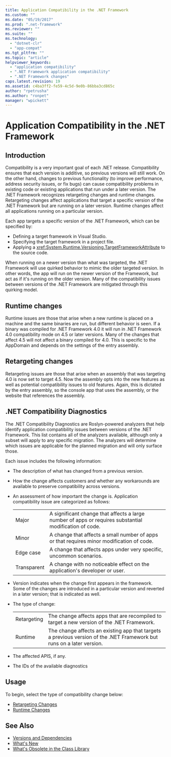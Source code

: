 ```yaml
---
title: Application Compatibility in the .NET Framework
ms.custom: ""
ms.date: "05/19/2017"
ms.prod: ".net-framework"
ms.reviewer: ""
ms.suite: ""
ms.technology:
  - "dotnet-clr"
  - "app-compat"
ms.tgt_pltfrm: ""
ms.topic: "article"
helpviewer_keywords:
  - "application compatibility"
  - ".NET Framework application compatibility"
  - ".NET Framework changes"
caps.latest.revision: 19
ms.assetid: c4ba3ff2-fe59-4c5d-9e0b-86bba3cd865c
author: "rpetrusha"
ms.author: "ronpet"
manager: "wpickett"
---
```


# Application Compatibility in the .NET Framework

## Introduction
Compatibility is a very important goal of each .NET release. Compatibility
ensures that each version is additive, so previous versions will still work. On
the other hand, changes to previous functionality (to improve performance,
address security issues, or fix bugs) can cause compatibility problems in
existing code or existing applications that run under a later version. The .NET
Framework recognizes retargeting changes and runtime changes. Retargeting
changes affect applications that target a specific version of the .NET Framework
but are running on a later version. Runtime changes affect all applications
running on a particular version.

Each app targets a specific version of the .NET Framework, which can be specified by:

* Defining a target framework in Visual Studio.
* Specifying the target framework in a project file.
* Applying a <xref:System.Runtime.Versioning.TargetFrameworkAttribute> to the source code.

When running on a newer version than what was targeted, the .NET Framework will
use quirked behavior to mimic the older targeted version. In other words, the
app will run on the newer version of the Framework, but act as if it's running
on the older version. Many of the compatibility issues between versions of the .NET
Framework are mitigated through this quirking model.

## Runtime changes

Runtime issues are those that arise when a new runtime is placed on a machine
and the same binaries are run, but different behavior is seen. If a binary was
compiled for .NET Framework 4.0 it will run in .NET Framework 4.0 compatibility
mode on 4.5 or later versions. Many of the changes that affect 4.5 will not
affect a binary compiled for 4.0. This is specific to the AppDomain and depends
on the settings of the entry assembly.

## Retargeting changes

Retargeting issues are those that arise when an assembly that was targeting 4.0
is now set to target 4.5. Now the assembly opts into the new features as well as
potential compatibility issues to old features. Again, this is dictated by the entry
assembly, so the console app that uses the assembly, or the website that
references the assembly.

## .NET Compatibility Diagnostics

The .NET Compatibility Diagnostics are Roslyn-powered analyzers that help
identify application compatibility issues between versions of the .NET
Framework. This list contains all of the analyzers available, although only a
subset will apply to any specific migration. The analyzers will determine which
issues are applicable for the planned migration and will only surface those.

Each issue includes the following information:

-   The description of what has changed from a previous version.

-   How the change affects customers and whether any workarounds are available to preserve compatibility across versions.

-   An assessment of how important the change is. Application compatibility issue are categorized as follows:

    |   |   |
    |---|---|
    |Major|A significant change that affects a large number of apps or requires substantial modification of code.|
    |Minor|A change that affects a small number of apps or that requires minor modification of code.|
    |Edge case|A change that affects apps under very specific, uncommon scenarios.|
    |Transparent|A change with no noticeable effect on the application's developer or user.|

-   Version indicates when the change first appears in the framework. Some of the changes are introduced in a particular version and reverted in a later version; that is indicated as well.

-   The type of change:

    |   |   |
    |---|---|
    |Retargeting|The change affects apps that are recompiled to target a new version of the .NET Framework.|
    |Runtime|The change affects an existing app that targets a previous version of the .NET Framework but runs on a later version.|

-   The affected APIS, if any.

-   The IDs of the available diagnostics

## Usage
To begin, select the type of compatibility change below:

* [Retargeting Changes](./retargeting/index.md)
* [Runtime Changes](./runtime/index.md)


## See Also

* [Versions and Dependencies](../../../docs/framework/migration-guide/versions-and-dependencies.md)
* [What's New](../../../docs/framework/whats-new/index.md)
* [What's Obsolete in the Class Library](../../../docs/framework/whats-new/whats-obsolete.md)
